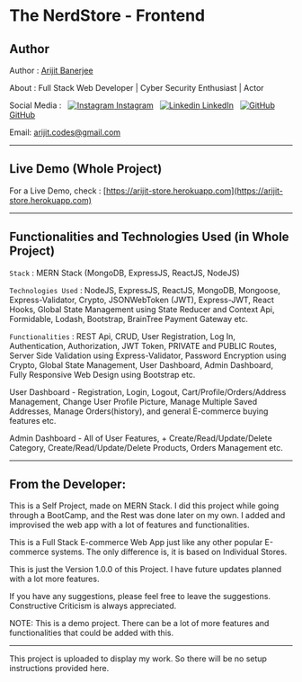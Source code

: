 # The NerdStore - Frontend

## Author

Author : [Arijit Banerjee](https://www.github.com/ArijitCodes)

About : Full Stack Web Developer | Cyber Security Enthusiast | Actor

Social Media : &nbsp;
[![Instagram](https://i.ibb.co/4t76vTc/insta-transparent-14px.png) Instagram](https://www.instagram.com/arijit.codes)
&nbsp;
[![Linkedin](https://i.stack.imgur.com/gVE0j.png) LinkedIn](https://www.linkedin.com/in/arijitban)
&nbsp;
[![GitHub](https://i.imgur.com/o7f6k1e.png) GitHub](https://github.com/ArijitCodes)

Email: arijit.codes@gmail.com

<hr>

## Live Demo (Whole Project)

For a Live Demo, check : [https://arijit-store.herokuapp.com](https://arijit-store.herokuapp.com)

<hr>

## Functionalities and Technologies Used (in Whole Project)

`Stack` : MERN Stack (MongoDB, ExpressJS, ReactJS, NodeJS)

`Technologies Used` : NodeJS, ExpressJS, ReactJS, MongoDB, Mongoose, Express-Validator, Crypto, JSONWebToken (JWT), Express-JWT, React Hooks, Global State Management using State Reducer and Context Api, Formidable, Lodash, Bootstrap, BrainTree Payment Gateway etc.

`Functionalities` : REST Api, CRUD, User Registration, Log In, Authentication, Authorization, JWT Token, PRIVATE and PUBLIC Routes, Server Side Validation using Express-Validator, Password Encryption using Crypto, Global State Management, User Dashboard, Admin Dashboard, Fully Responsive Web Design using Bootstrap etc.

User Dashboard - Registration, Login, Logout, Cart/Profile/Orders/Address Management, Change User Profile Picture, Manage Multiple Saved Addresses, Manage Orders(history), and general E-commerce buying features etc.

Admin Dashboard - All of User Features, + Create/Read/Update/Delete Category, Create/Read/Update/Delete Products, Orders Management etc.

<hr>

## From the Developer:

This is a Self Project, made on MERN Stack. I did this project while going through a BootCamp, and the Rest was done later on my own. I added and improvised the web app with a lot of features and functionalities.

This is a Full Stack E-commerce Web App just like any other popular E-commerce systems. The only difference is, it is based on Individual Stores.

This is just the Version 1.0.0 of this Project. I have future updates planned with a lot more features.

If you have any suggestions, please feel free to leave the suggestions. Constructive Criticism is always appreciated.

NOTE: This is a demo project. There can be a lot of more features and functionalities that could be added with this.

<hr>

This project is uploaded to display my work. So there will be no setup instructions provided here.

#
